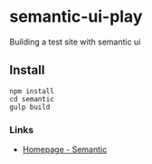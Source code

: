 # semantic-ui-play
Building a test site with semantic ui

## Install

    npm install
    cd semantic
    gulp build

### Links
* [Homepage - Semantic](http://semantic-ui.com/examples/homepage.html)
